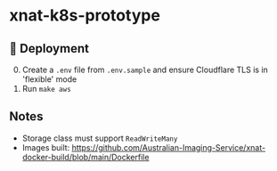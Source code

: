 # xnat-k8s-prototype

## 🚀 Deployment
0. Create a `.env` file from `.env.sample` and ensure Cloudflare TLS is in 'flexible' mode
1. Run `make aws`

## Notes
- Storage class must support `ReadWriteMany`
- Images built: https://github.com/Australian-Imaging-Service/xnat-docker-build/blob/main/Dockerfile
